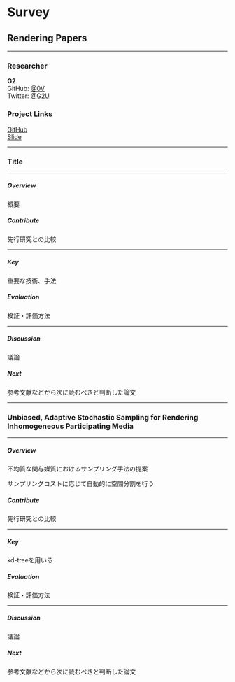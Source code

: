 # Survey

## Rendering Papers

---

### Researcher

**G2**  
GitHub: [@0V](https://github.com/0V)  
Twitter: [@G2U](https://twitter.com/G2U)  

### Project Links

[GitHub](https://github.com/0V/survey-paper-rendering)  
[Slide](https://gitpitch.com/0V/survey-paper-rendering)  


---

### Title

---

##### Overview

概要

##### Contribute

先行研究との比較

--- 

##### Key

重要な技術、手法

##### Evaluation

検証・評価方法

---

##### Discussion

議論

##### Next

参考文献などから次に読むべきと判断した論文

---

### Unbiased, Adaptive Stochastic Sampling for Rendering Inhomogeneous Participating Media

---

##### Overview

不均質な関与媒質におけるサンプリング手法の提案

サンプリングコストに応じて自動的に空間分割を行う

##### Contribute

先行研究との比較

--- 

##### Key

kd-treeを用いる


##### Evaluation

検証・評価方法

---

##### Discussion

議論

##### Next

参考文献などから次に読むべきと判断した論文


